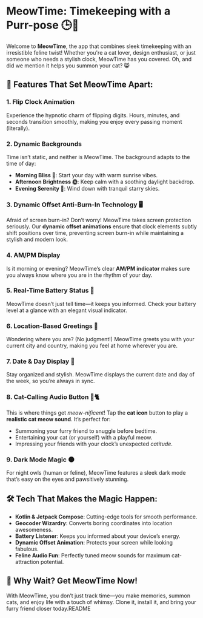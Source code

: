 
# MeowTime: Timekeeping with a Purr-pose 🕒🐾

Welcome to **MeowTime**, the app that combines sleek timekeeping with an irresistible feline twist! Whether you're a cat lover, design enthusiast, or just someone who needs a stylish clock, MeowTime has you covered. Oh, and did we mention it helps you summon your cat? 😸

## 🌟 Features That Set MeowTime Apart:

### 1. **Flip Clock Animation**
Experience the hypnotic charm of flipping digits. Hours, minutes, and seconds transition smoothly, making you enjoy every passing moment (literally).

### 2. **Dynamic Backgrounds**
Time isn’t static, and neither is MeowTime. The background adapts to the time of day:
- **Morning Bliss 🌅**: Start your day with warm sunrise vibes.
- **Afternoon Brightness 🌞**: Keep calm with a soothing daylight backdrop.
- **Evening Serenity 🌌**: Wind down with tranquil starry skies.

### 3. **Dynamic Offset Anti-Burn-In Technology 🖥️**
Afraid of screen burn-in? Don’t worry! MeowTime takes screen protection seriously. Our **dynamic offset animations** ensure that clock elements subtly shift positions over time, preventing screen burn-in while maintaining a stylish and modern look.

### 4. **AM/PM Display**
Is it morning or evening? MeowTime’s clear **AM/PM indicator** makes sure you always know where you are in the rhythm of your day.

### 5. **Real-Time Battery Status 🔋**
MeowTime doesn’t just tell time—it keeps you informed. Check your battery level at a glance with an elegant visual indicator.

### 6. **Location-Based Greetings 📍**
Wondering where you are? (No judgment!) MeowTime greets you with your current city and country, making you feel at home wherever you are.

### 7. **Date & Day Display 📅**
Stay organized and stylish. MeowTime displays the current date and day of the week, so you’re always in sync.

### 8. **Cat-Calling Audio Button 🎵🐈**
This is where things get *meow-nificent*! Tap the **cat icon** button to play a **realistic cat meow sound**. It’s perfect for:
- Summoning your furry friend to snuggle before bedtime.
- Entertaining your cat (or yourself) with a playful meow.
- Impressing your friends with your clock’s unexpected *catitude*.

### 9. **Dark Mode Magic 🌑**
For night owls (human or feline), MeowTime features a sleek dark mode that’s easy on the eyes and pawsitively stunning.

## 🛠️ Tech That Makes the Magic Happen:
- **Kotlin & Jetpack Compose**: Cutting-edge tools for smooth performance.
- **Geocoder Wizardry**: Converts boring coordinates into location awesomeness.
- **Battery Listener**: Keeps you informed about your device’s energy.
- **Dynamic Offset Animation**: Protects your screen while looking fabulous.
- **Feline Audio Fun**: Perfectly tuned meow sounds for maximum cat-attraction potential.

## 🚀 Why Wait? Get MeowTime Now!
With MeowTime, you don’t just track time—you make memories, summon cats, and enjoy life with a touch of whimsy. Clone it, install it, and bring your furry friend closer today.README
